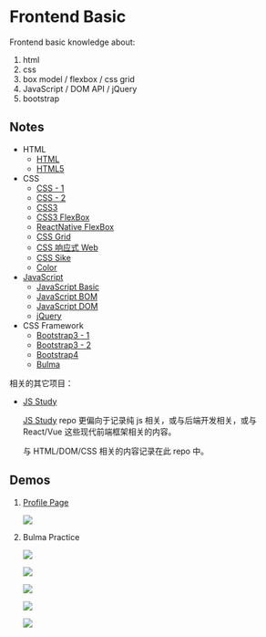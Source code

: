 # Frontend Basic

Frontend basic knowledge about:

1. html
1. css
1. box model / flexbox / css grid
1. JavaScript / DOM API / jQuery
1. bootstrap

## Notes

* HTML
  * [HTML](notes/html.md)
  * [HTML5](notes/html5.md)
* CSS
  * [CSS - 1](notes/css-1.md)
  * [CSS - 2](notes/css-2.md)
  * [CSS3](notes/css3.md)
  * [CSS3 FlexBox](notes/css3-flexbox.md)
  * [ReactNative FlexBox](notes/react-native-flexbox.md)
  * [CSS Grid](notes/css-grid.md)
  * [CSS 响应式 Web](notes/css-responsive.md)
  * [CSS Sike](notes/css-sike.md)
  * [Color](notes/color.md)
* [JavaScript](notes/javascript-readme.md)
  * [JavaScript Basic](notes/javascript-basic.md)
  * [JavaScript BOM](notes/javascript-bom.md)
  * [JavaScript DOM](notes/javascript-dom.md)
  * [jQuery](notes/javascript-jquery.md)
* CSS Framework
  * [Bootstrap3 - 1](notes/bootstrap3-1.md)
  * [Bootstrap3 - 2](notes/bootstrap3-2.md)
  * [Bootstrap4](notes/bootstrap4.md)
  * [Bulma](notes/bulma.md)

相关的其它项目：

- [JS Study](https://github.com/baurine/js-study)

  [JS Study](https://github.com/baurine/js-study) repo 更偏向于记录纯 js 相关，或与后端开发相关，或与 React/Vue 这些现代前端框架相关的内容。

  与 HTML/DOM/CSS 相关的内容记录在此 repo 中。

## Demos

1. [Profile Page](http://baurine.github.io/sike-css/)

   ![](./art/css-profile-page.png)

1. Bulma Practice

   ![](./art/learn-bulma/lesson5-slides.png)

   ![](./art/learn-bulma/lesson9-blog.png)

   ![](./art/learn-bulma/lesson13-1.png)

   ![](./art/learn-bulma/lesson13-2.png)

   ![](./art/learn-bulma/bulma-crash-course.png)
